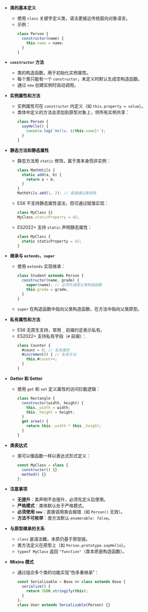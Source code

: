 - **类的基本定义**
  - 使用 `class` 关键字定义类，语法更接近传统面向对象语言。
  - 示例：
    ```javascript
    class Person {
      constructor(name) {
        this.name = name;
      }
    }
    ```

- **`constructor` 方法**
  - 类的构造函数，用于初始化实例属性。
  - 每个类只能有一个 `constructor`，未定义时默认生成空构造函数。
  - 通过 `new` 创建实例时自动调用。

- **实例属性和方法**
  - 实例属性可在 `constructor` 内定义（如 `this.property = value`）。
  - 类体中定义的方法会添加到原型对象上，供所有实例共享：
    ```javascript
    class Person {
      sayHello() {
        console.log(`Hello, ${this.name}!`);
      }
    }
    ```

- **静态方法和静态属性**
  - 静态方法用 `static` 修饰，属于类本身而非实例：
    ```javascript
    class MathUtils {
      static add(a, b) {
        return a + b;
      }
    }
    MathUtils.add(1, 2); // 直接通过类调用
    ```
  - ES6 不支持静态属性语法，但可通过赋值实现：
    ```javascript
    class MyClass {}
    MyClass.staticProperty = 42;
    ```
  - ES2022+ 支持 `static` 声明静态属性：
    ```javascript
    class MyClass {
      static staticProperty = 42;
    }
    ```

- **继承与 `extends`、`super`**
  - 使用 `extends` 实现继承：
    ```javascript
    class Student extends Person {
      constructor(name, grade) {
        super(name); // 必须先调用父类构造函数
        this.grade = grade;
      }
    }
    ```
  - `super` 在构造函数中指向父类构造函数，在方法中指向父类原型。

- **私有属性和方法**
  - ES6 无原生支持，常用 `_` 前缀约定表示私有。
  - ES2022+ 支持私有字段（`#` 前缀）：
    ```javascript
    class Counter {
      #count = 0; // 私有属性
      #increment() { // 私有方法
        this.#count++;
      }
    }
    ```

- **Getter 和 Setter**
  - 使用 `get` 和 `set` 定义属性的访问拦截逻辑：
    ```javascript
    class Rectangle {
      constructor(width, height) {
        this._width = width;
        this._height = height;
      }
      get area() {
        return this._width * this._height;
      }
    }
    ```

- **类表达式**
  - 类可以像函数一样以表达式形式定义：
    ```javascript
    const MyClass = class {
      constructor() {}
      method() {}
    };
    ```

- **注意事项**
  - **无提升**：类声明不会提升，必须先定义后使用。
  - **严格模式**：类体默认处于严格模式。
  - **必须使用 `new`**：直接调用类会报错（如 `Person()` 无效）。
  - **方法不可枚举**：类方法默认 `enumerable: false`。

- **与原型继承的关系**
  - `class` 是语法糖，本质仍基于原型链。
  - 类方法定义在原型上（如 `Person.prototype.sayHello`）。
  - `typeof MyClass` 返回 `"function"`（类本质是构造函数）。

- **Mixins 模式**
  - 通过组合多个类的功能实现“伪多重继承”：
    ```javascript
    const Serializable = Base => class extends Base {
      serialize() {
        return JSON.stringify(this);
      }
    };
    class User extends Serializable(Person) {}
    ```